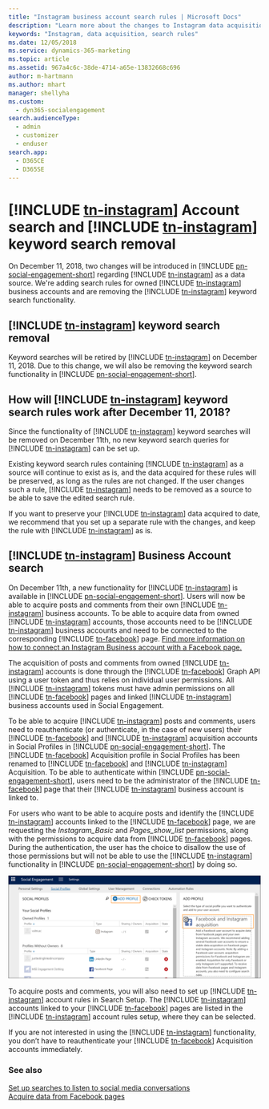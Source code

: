 ```yaml
---
title: "Instagram business account search rules | Microsoft Docs"
description: "Learn more about the changes to Instagram data acquisition and search rules."
keywords: "Instagram, data acquisition, search rules"
ms.date: 12/05/2018
ms.service: dynamics-365-marketing
ms.topic: article
ms.assetid: 967a4c6c-38de-4714-a65e-13832668c696
author: m-hartmann
ms.author: mhart
manager: shellyha
ms.custom: 
  - dyn365-socialengagement
search.audienceType: 
  - admin
  - customizer
  - enduser
search.app: 
  - D365CE
  - D365SE
---
```


# [!INCLUDE [tn-instagram](../includes/tn-instagram.md)] Account search and [!INCLUDE [tn-instagram](../includes/tn-instagram.md)] keyword search removal

On December 11, 2018, two changes will be introduced in [!INCLUDE [pn-social-engagement-short](../includes/pn-social-engagement-short.md)] regarding [!INCLUDE [tn-instagram](../includes/tn-instagram.md)] as a data source. We're adding search rules for owned [!INCLUDE [tn-instagram](../includes/tn-instagram.md)] business accounts and are removing the [!INCLUDE [tn-instagram](../includes/tn-instagram.md)] keyword search functionality. 

## [!INCLUDE [tn-instagram](../includes/tn-instagram.md)] keyword search removal
Keyword searches will be retired by [!INCLUDE [tn-instagram](../includes/tn-instagram.md)] on December 11, 2018. Due to this change, we will also be removing the keyword search functionality in [!INCLUDE [pn-social-engagement-short](../includes/pn-social-engagement-short.md)]. 

## How will [!INCLUDE [tn-instagram](../includes/tn-instagram.md)] keyword search rules work after December 11, 2018?

Since the functionality of [!INCLUDE [tn-instagram](../includes/tn-instagram.md)] keyword searches will be removed on December 11th, no new keyword search queries for [!INCLUDE [tn-instagram](../includes/tn-instagram.md)] can be set up. 

Existing keyword search rules containing [!INCLUDE [tn-instagram](../includes/tn-instagram.md)] as a source will continue to exist as is, and the data acquired for these rules will be preserved, as long as the rules are not changed.
If the user changes such a rule, [!INCLUDE [tn-instagram](../includes/tn-instagram.md)] needs to be removed as a source to be able to save the edited search rule.

If you want to preserve your [!INCLUDE [tn-instagram](../includes/tn-instagram.md)] data acquired to date, we recommend that you set up a separate rule with the changes, and keep the rule with [!INCLUDE [tn-instagram](../includes/tn-instagram.md)] as is. 

## [!INCLUDE [tn-instagram](../includes/tn-instagram.md)] Business Account search

On December 11th, a new functionality for [!INCLUDE [tn-instagram](../includes/tn-instagram.md)] is available in [!INCLUDE [pn-social-engagement-short](../includes/pn-social-engagement-short.md)]. Users will now be able to acquire posts and comments from their own [!INCLUDE [tn-instagram](../includes/tn-instagram.md)] business accounts. To be able to acquire data from owned [!INCLUDE [tn-instagram](../includes/tn-instagram.md)] accounts, those accounts need to be [!INCLUDE [tn-instagram](../includes/tn-instagram.md)] business accounts and need to be connected to the corresponding [!INCLUDE [tn-facebook](../includes/tn-facebook.md)] page. [Find more information on how to connect an Instagram Business account with a Facebook page.](https://help.instagram.com/356902681064399)

The acquisition of posts and comments from owned [!INCLUDE [tn-instagram](../includes/tn-instagram.md)] accounts is done through the [!INCLUDE [tn-facebook](../includes/tn-facebook.md)] Graph API using a user token and thus relies on individual user permissions. All [!INCLUDE [tn-instagram](../includes/tn-instagram.md)] tokens must have admin permissions on all [!INCLUDE [tn-facebook](../includes/tn-facebook.md)] pages and linked [!INCLUDE [tn-instagram](../includes/tn-instagram.md)] business accounts used in Social Engagement.

To be able to acquire [!INCLUDE [tn-instagram](../includes/tn-instagram.md)] posts and comments, users need to reauthenticate (or authenticate, in the case of new users) their [!INCLUDE [tn-facebook](../includes/tn-facebook.md)] and [!INCLUDE [tn-instagram](../includes/tn-instagram.md)] acquisition accounts in Social Profiles in [!INCLUDE [pn-social-engagement-short](../includes/pn-social-engagement-short.md)]. The [!INCLUDE [tn-facebook](../includes/tn-facebook.md)] Acquisition profile in Social Profiles has been renamed to [!INCLUDE [tn-facebook](../includes/tn-facebook.md)] and [!INCLUDE [tn-instagram](../includes/tn-instagram.md)] Acquisition. To be able to authenticate within [!INCLUDE [pn-social-engagement-short](../includes/pn-social-engagement-short.md)], users need to be the administrator of the [!INCLUDE [tn-facebook](../includes/tn-facebook.md)] page that their [!INCLUDE [tn-instagram](../includes/tn-instagram.md)] business account is linked to. 

For users who want to be able to acquire posts and identify the [!INCLUDE [tn-instagram](../includes/tn-instagram.md)] accounts linked to the [!INCLUDE [tn-facebook](../includes/tn-facebook.md)] page, we are requesting the *Instagram_Basic* and *Pages_show_list* permissions, along with the permissions to acquire data from [!INCLUDE [tn-facebook](../includes/tn-facebook.md)] pages. During the authentication, the user has the choice to disallow the use of those permissions but will not be able to use the [!INCLUDE [tn-instagram](../includes/tn-instagram.md)] functionality in [!INCLUDE [pn-social-engagement-short](../includes/pn-social-engagement-short.md)] by doing so. 

![Add a social profile for Facebook and Instagram acquisition](media/instagram-acquisition-profile.png)

To acquire posts and comments, you will also need to set up [!INCLUDE [tn-instagram](../includes/tn-instagram.md)] account rules in Search Setup. The [!INCLUDE [tn-instagram](../includes/tn-instagram.md)] accounts linked to your [!INCLUDE [tn-facebook](../includes/tn-facebook.md)] pages are listed in the [!INCLUDE [tn-instagram](../includes/tn-instagram.md)] account rules setup, where they can be selected. 

If you are not interested in using the [!INCLUDE [tn-instagram](../includes/tn-instagram.md)] functionality, you don’t have to reauthenticate your [!INCLUDE [tn-facebook](../includes/tn-facebook.md)] Acquisition accounts immediately. 

### See also
[Set up searches to listen to social media conversations](set-up-searches.md)    
[Acquire data from Facebook pages](facebook-pages-data-acquisition.md)
